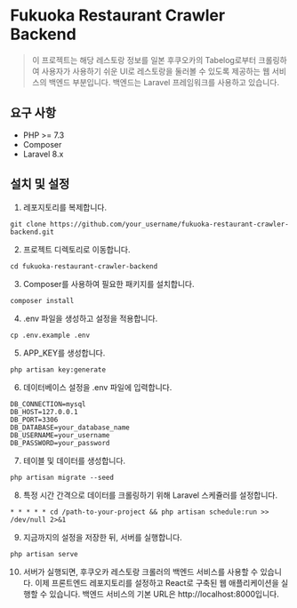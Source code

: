# Fukuoka Restaurant Crawler Backend

> 이 프로젝트는 해당 레스토랑 정보를 일본 후쿠오카의 Tabelog로부터 크롤링하여 사용자가 사용하기 쉬운 UI로 레스토랑을 둘러볼 수 있도록 제공하는 웹 서비스의 백엔드 부분입니다. 백엔드는 Laravel 프레임워크를 사용하고 있습니다.

## 요구 사항
- PHP >= 7.3
- Composer
- Laravel 8.x

## 설치 및 설정
1. 레포지토리를 복제합니다.
  ```git
  git clone https://github.com/your_username/fukuoka-restaurant-crawler-backend.git
  ```

2. 프로젝트 디렉토리로 이동합니다.
  ```
  cd fukuoka-restaurant-crawler-backend
  ```

3. Composer를 사용하여 필요한 패키지를 설치합니다.
  ```
  composer install
  ```

4. .env 파일을 생성하고 설정을 적용합니다.
  ```
  cp .env.example .env
  ```

5. APP_KEY를 생성합니다.
  ```
  php artisan key:generate
  ```

6. 데이터베이스 설정을 .env 파일에 입력합니다.
  ```
  DB_CONNECTION=mysql
  DB_HOST=127.0.0.1
  DB_PORT=3306
  DB_DATABASE=your_database_name
  DB_USERNAME=your_username
  DB_PASSWORD=your_password
  ```

7. 테이블 및 데이터를 생성합니다.
  ```
  php artisan migrate --seed
  ```

8. 특정 시간 간격으로 데이터를 크롤링하기 위해 Laravel 스케쥴러를 설정합니다.
```
* * * * * cd /path-to-your-project && php artisan schedule:run >> /dev/null 2>&1
```

9. 지금까지의 설정을 저장한 뒤, 서버를 실행합니다.
  ```
  php artisan serve
  ```
10. 서버가 실행되면, 후쿠오카 레스토랑 크롤러의 백엔드 서비스를 사용할 수 있습니다. 이제 프론트엔드 레포지토리를 설정하고 React로 구축된 웹 애플리케이션을 실행할 수 있습니다. 백엔드 서비스의 기본 URL은 http://localhost:8000입니다.
